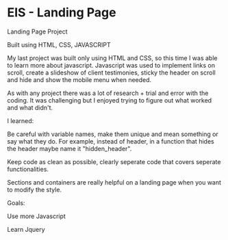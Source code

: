# EIS - Landing Page

Landing Page Project

Built using HTML, CSS, JAVASCRIPT

My last project was built only using HTML and CSS, so this time I was able to learn more about javascript.
Javascript was used to implement links on scroll, create a slideshow of client testimonies, sticky the header on scroll and hide and show the mobile menu when needed.

As with any project there was a lot of research + trial and error with the coding. It was challenging but I enjoyed trying to figure out what worked and what didn't.

I learned:

Be careful with variable names, make them unique and mean something or say what they do. For example, instead of header, in a function that hides the header maybe name it "hidden_header".

Keep code as clean as possible, clearly seperate code that covers seperate functionalities.

Sections and containers are really helpful on a landing page when you want to modify the style.

Goals:

Use more Javascript

Learn Jquery
